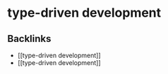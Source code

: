# type-driven development



<a id="org675f22e"></a>

## Backlinks

-   [[type-driven development]]
-   [[type-driven development]]
